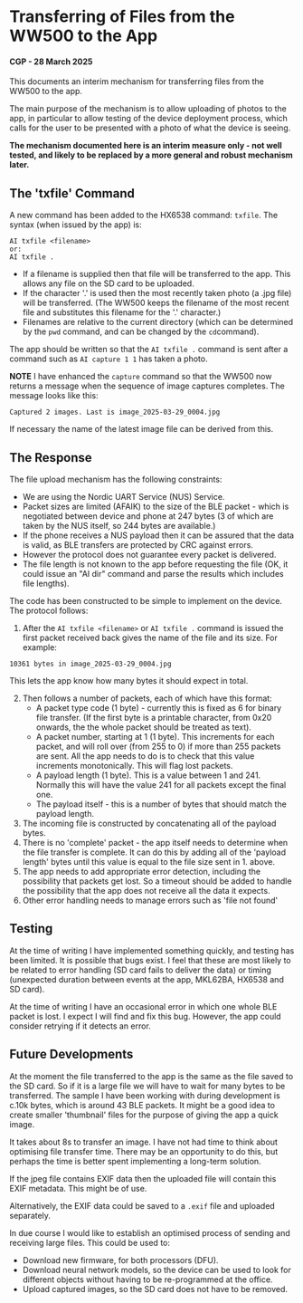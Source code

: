 # Transferring of Files from the WW500 to the App
#### CGP - 28 March 2025

This documents an interim mechanism for transferring files from the WW500 to the app.

The main purpose of the mechanism is to allow uploading of photos to the app, in particular to
allow testing of the device deployment process, which calls for the user to be presented with a photo of what the 
device is seeing.

__The mechanism documented here is an interim measure only - not well tested, and likely to be replaced by a more 
general and robust mechanism later.__

## The 'txfile' Command

A new command has been added to the HX6538 command: `txfile`. The syntax (when issued by the app) is:

```
AI txfile <filename>
or:
AI txfile .
```

* If a filename is supplied then that file will be transferred to the app. This allows any file on the SD card to be uploaded.
* If the character '.' is used then the most recently taken photo (a .jpg file) will be transferred. (The WW500 keeps the filename
of the most recent file and substitutes this filename for the '.' character.)
* Filenames are relative to the current directory (which can be determined by the `pwd` command, and can be changed by the `cd`command).

The app should be written so that the `AI txfile .` command is sent after a command such as `AI capture 1 1` has taken a photo.

__NOTE__ I have enhanced the `capture` command so that the WW500 now returns a message when the sequence of image captures completes. The message looks like this:
```
Captured 2 images. Last is image_2025-03-29_0004.jpg
```
If necessary the name of the latest image file can be derived from this.


## The Response

The file upload mechanism has the following constraints:

* We are using the Nordic UART Service (NUS) Service.
* Packet sizes are limited (AFAIK) to the size of the BLE packet - which is negotiated between device and phone at 247 bytes 
(3 of which are taken by the NUS itself, so 244 bytes are available.)
* If the phone receives a NUS payload then it can be assured that the data is valid, as BLE transfers are protected by CRC against errors.
* However the protocol does not guarantee every packet is delivered.
* The file length is not known to the app before requesting the file (OK, it could issue an "AI dir" command and parse the results which 
includes file lengths).

The code has been constructed to be simple to implement on the device. The protocol follows:

1. After the `AI txfile <filename>` or `AI txfile .` command is issued the first packet received back gives the name of the file and its size.
For example: 
```
10361 bytes in image_2025-03-29_0004.jpg
```
This lets the app know how many bytes it should expect in total.

2. Then follows a number of packets, each of which have this format:
  	* A packet type code (1 byte) - currently this is fixed as 6 for binary file transfer. 
  	(If the first byte is a printable character, from 0x20 onwards, the the whole packet should be treated as text).
  	* A packet number, starting at 1 (1 byte). This increments for each packet, and will roll over (from 255 to 0) if more than 255 packets are sent. 
  All the app needs to do is to check that this value increments monotonically. This will flag lost packets.
  	* A payload length (1 byte). This is a value between 1 and 241. Normally this will have the value 241 for all packets except the final one.
  	* The payload itself - this is a number of bytes that should match the payload length.
3. The incoming file is constructed by concatenating all of the payload bytes.
4. There is no 'complete' packet - the app itself needs to determine when the file transfer is complete. It can do this by adding all of the 
'payload length' bytes until this value is equal to the file size sent in 1. above. 
5. The app needs to add appropriate error detection, including the possibility that packets get lost. So a timeout should be added 
to handle the possibility that the app does not receive all the data it expects.
6. Other error handling needs to manage errors such as 'file not found'

## Testing

At the time of writing I have implemented something quickly, and testing has been limited. It is possible that bugs exist. 
I feel that these are most likely to be related to error handling (SD card fails to deliver the data) or timing (unexpected duration between
events at the app, MKL62BA, HX6538 and SD card).

At the time of writing I have an occasional error in which one whole BLE packet is lost. I expect I will find and fix this bug. 
However, the app could consider retrying if it detects an error.

## Future Developments

At the moment the file transferred to the app is the same as the file saved to the SD card. So if it is a large file we will have to wait 
for many bytes to be transferred. The sample I have been working with during development is c.10k bytes, which is around 43 BLE packets. 
It might be a good idea to create smaller 'thumbnail' files for the purpose of giving the app a quick image.

 It takes about 8s to transfer an image. I have not had time to think about optimising file transfer time.
There may be an opportunity to do this, but perhaps the time is better spent implementing a long-term solution.

If the jpeg file contains EXIF data then the uploaded file will contain this EXIF metadata. This might be of use.

Alternatively, the EXIF data could be saved to a `.exif` file and uploaded separately.

In due course I would like to establish an optimised process of sending and receiving large files. This could be used to:
* Download new firmware, for both processors (DFU).
* Download neural network models, so the device can be used to look for different objects without having to be re-programmed at the office.
* Upload captured images, so the SD card does not have to be removed.






 
